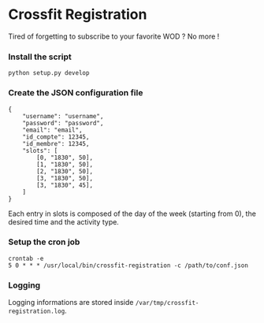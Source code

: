 # Crossfit Registration

Tired of forgetting to subscribe to your favorite WOD ? No more !

### Install the script

`python setup.py develop`

### Create the JSON configuration file

```
{
    "username": "username",
    "password": "password",
    "email": "email",
    "id_compte": 12345,
    "id_membre": 12345,
    "slots": [
        [0, "1830", 50],
        [1, "1830", 50],
        [2, "1830", 50],
        [3, "1830", 50],
        [3, "1830", 45],
    ]
}
```

Each entry in slots is composed of the day of the week (starting from 0), the desired time and the activity type.

### Setup the cron job

```
crontab -e
5 0 * * * /usr/local/bin/crossfit-registration -c /path/to/conf.json
```

### Logging

Logging informations are stored inside `/var/tmp/crossfit-registration.log`.
